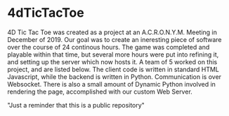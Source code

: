 # 4dTicTacToe
4D Tic Tac Toe was created as a project at an A.C.R.O.N.Y.M. Meeting in December of 2019. Our goal was to create an ineresting piece of software over the course of 24 continous hours. The game was completed and playable within that time, but several more hours were put into refining it, and setting up the server which now hosts it. A team of 5 worked on this project, and are listed below. The client code is written in standard HTML Javascript, while the backend is written in Python. Communication is over Websocket. There is also a small amount of Dynamic Python involved in rendering the page, accomplished with our custom Web Server.


"Just a reminder that this is a public repository"
